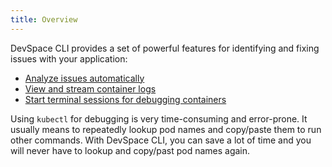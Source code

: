 ```yaml
---
title: Overview
---
```


DevSpace CLI provides a set of powerful features for identifying and fixing issues with your application:
- [Analyze issues automatically](./analyze)
- [View and stream container logs](./logs)
- [Start terminal sessions for debugging containers](./enter)

Using `kubectl` for debugging is very time-consuming and error-prone. It usually means to repeatedly lookup pod names and copy/paste them to run other commands. With DevSpace CLI, you can save a lot of time and you will never have to lookup and copy/past pod names again.
